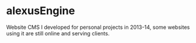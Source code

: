 # alexusEngine
Website CMS I developed for personal projects in 2013-14, some websites using it are still online and serving clients.
